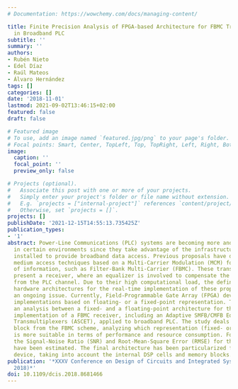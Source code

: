 ```yaml
---
# Documentation: https://wowchemy.com/docs/managing-content/

title: Finite Precision Analysis of FPGA-based Architecture for FBMC Transmultiplexers
  in Broadband PLC
subtitle: ''
summary: ''
authors:
- Rubén Nieto
- Edel Díaz
- Raúl Mateos
- Álvaro Hernández
tags: []
categories: []
date: '2018-11-01'
lastmod: 2021-09-02T13:46:15+02:00
featured: false
draft: false

# Featured image
# To use, add an image named `featured.jpg/png` to your page's folder.
# Focal points: Smart, Center, TopLeft, Top, TopRight, Left, Right, BottomLeft, Bottom, BottomRight.
image:
  caption: ''
  focal_point: ''
  preview_only: false

# Projects (optional).
#   Associate this post with one or more of your projects.
#   Simply enter your project's folder or file name without extension.
#   E.g. `projects = ["internal-project"]` references `content/project/deep-learning/index.md`.
#   Otherwise, set `projects = []`.
projects: []
publishDate: '2021-12-15T14:55:13.735425Z'
publication_types:
- '1'
abstract: Power-Line Communications (PLC) systems are becoming more and more relevant
  in certain environments since they take advantage of the infrastructure already
  installed to provide broadband data access. Previous proposals have developed different
  medium access techniques based on a Multi-Carrier Modulation (MCM) for the transmission
  of information, such as Filter-Bank Multi-Carrier (FBMC). These transmultiplexers
  present a receiver, where an equalizer is involved to compensate the effects coming
  from the PLC channel. Due to their high computational load, the definition of suitable
  hardware architectures for the real-time implementation of these proposals is still
  an ongoing issue. Currently, Field-Programmable Gate Array (FPGA) devices support
  implementations based on floating- or a fixed-point representation. This work presents
  an analysis between a fixed- and a floating-point architecture for the real-time
  implementation of a FBMC receiver, including an Adaptive SMFB/CMFB Equalizer for
  Transmultiplexers (ASCET), applied to broadband PLC. The study deals with every
  block from the FBMC scheme, analyzing which representation (fixed- or single floating-point)
  is more suitable in terms of performance and resource consumption. For that purpose,
  the Signal-Noise Ratio (SNR) and Root-Mean-Square Error (RMSE) for the whole system
  have been estimated. The final architecture has been particularized for a Zynq UltraScale+
  device, taking into account the internal DSP cells and memory blocks.
publication: '*XXXV Conference on Design of Circuits and Integrated Systems (DCIS
  2018)*'
doi: 10.1109/dcis.2018.8681466
---
```

